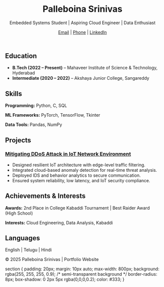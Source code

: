 <!DOCTYPE html>
<html lang="en">
<head>
  <meta charset="UTF-8">
  <meta name="viewport" content="width=device-width, initial-scale=1.0">
  <title>Palleboina Srinivas - Portfolio</title>
  <link rel="stylesheet" href="style.css">
</head>
<body>
  <header>
    <div class="container">
      <h1>Palleboina Srinivas</h1>
      <p>Embedded Systems Student | Aspiring Cloud Engineer | Data Enthusiast</p>
      <div class="links">
        <a href="mailto:palleboinasrinivas7@gmail.com">Email</a> | 
        <a href="tel:07989731182">Phone</a> | 
        <a href="https://www.linkedin.com/in/srinivas-palleboina-2326172bb" target="_blank">LinkedIn</a>
      </div>
    </div>
  </header>

  <section>
    <h2>Education</h2>
    <ul>
      <li><b>B.Tech (2022 – Present)</b> – Mahaveer Institute of Science & Technology, Hyderabad</li>
      <li><b>Intermediate (2020 – 2022)</b> – Akshaya Junior College, Sangareddy</li>
    </ul>
  </section>

  <section>
    <h2>Skills</h2>
    <p><b>Programming:</b> Python, C, SQL</p>
    <p><b>ML Frameworks:</b> PyTorch, TensorFlow, Tkinter</p>
    <p><b>Data Tools:</b> Pandas, NumPy</p>
  </section>

  <section>
    <h2>Projects</h2>
    <div class="project">
      <h3>
        <a href="https://github.com/Sri5849/MITIGATING-DDOS-ATTACK-IN-IOT-NETWORK-ENVIRONMENT" target="_blank">
          Mitigating DDoS Attack in IoT Network Environment
        </a>
      </h3>
      <ul>
        <li>Designed resilient IoT architecture with edge-level traffic filtering.</li>
        <li>Integrated cloud-based anomaly detection for real-time threat analysis.</li>
        <li>Deployed IDS and behavior analytics to secure communication.</li>
        <li>Ensured system reliability, low latency, and IoT security compliance.</li>
      </ul>
    </div>
  </section>

  <section>
    <h2>Achievements & Interests</h2>
    <p><b>Awards:</b> 2nd Place in College Kabaddi Tournament | Best Raider Award (High School)</p>
    <p><b>Interests:</b> Cloud Engineering, Data Analysis, Kabaddi</p>
  </section>

  <section>
    <h2>Languages</h2>
    <p>English | Telugu | Hindi</p>
  </section>

  <footer>
    <p>© 2025 Palleboina Srinivas | Portfolio Website</p>
  </footer>
</body>
</html>
section {
  padding: 20px;
  margin: 10px auto;
  max-width: 800px;
  background: rgba(255, 255, 255, 0.9); /* semi-transparent background */
  border-radius: 8px;
  box-shadow: 0 2px 5px rgba(0,0,0,0.2);
  color: #333;
}
